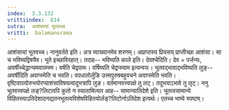```yaml
---
index:  3.3.132
vrittiindex:  614
sutra:  आशंसायां भूतवच्च
vritti:  balamanorama 
---
```


आशंसायां भूतवच्च। नानुवर्तते इति। अत्र व्याख्यानमेव शरणम्। अप्राप्तस्य प्रियसय् प्राप्तीच्छा आशंसा। सा च भविष्यद्विषयैव। भूते इच्छाविरहात्। तदाह-- भविष्यति काले इति। देवश्चेदिति। देव = पर्जन्यः, अवर्षीच्चेद्धान्यमवापम्स्म। वर्षति चेद्वपामः। वर्षिष्यति चेद्वप्स्याम इत्यन्वयः। भूतवद्भावाद्भविष्यति लुङ्-- अवर्षीदिति अवाप्स्मेति च भवति। वपधातोर्लुङि उत्त्मपुरुषबहुवचने अवाप्स्मेति भवति। वृष्टिवापयोरुभयोरप्याशंसाविषयत्वादुभत्रापि लुङ। वर्तमानवत्त्वपक्षे तु लट्। तदुभयाऽभावे तु लृट्। ननु भूतवत्त्वपक्षे लङ्?लिटावपि कुतो न स्यातामित्यत आह-- सामान्यातिदेशे इति। भूतत्वसामान्ये विहितस्याऽतिदेशादनद्यतनभूतत्वविशेषविहितयोर्लङ्?लिटोर्नाऽतिदेश इत्यर्थः। एतच्च भाष्ये स्पष्टम्। 

